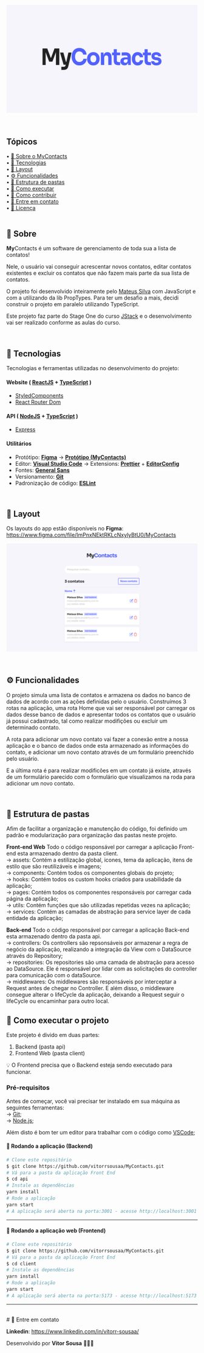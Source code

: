<p align="center">
  <img src="./.github/banner-logo.png" alt="MyContacts" />
</p>

<br />

## Tópicos

<div>
 • <a href="#-sobre-o-MyContacts"> 📱 Sobre o MyContacts</a> </br>
 • <a href="#-tecnologias"> 🚀 Tecnologias</a> </br>
 • <a href="#-layout"> 🎨 Layout</a> </br>
 • <a href="#-funcionalidades">⚙️ Funcionalidades</a> </br>
 • <a href="#-estrutura-de-pastas">📂 Estrutura de pastas</a> </br>
 • <a href="#-como-executar-o-projeto">🚀 Como executar</a> </br>
 • <a href="#-como-contribuir">💭 Como contribuir</a> </br>
 • <a href="#-entre-em-contato">📮 Entre em contato</a> </br>
 • <a href="#user-content--licença">📝 Licença</a></br>
</div>

<br />

## 📱 Sobre

**My**Contacts é um software de gerenciamento de toda sua a lista de contatos!

Nele, o usuário vai conseguir acrescentar novos contatos, editar contatos existentes e excluir os contatos que não fazem mais parte da sua lista de contatos.

O projeto foi desenvolvido inteiramente pelo [Mateus Silva](https://www.linkedin.com/in/mateusilva/) com JavaScript e com a utilizando da lib PropTypes. Para ter um desafio a mais, decidi construir o projeto em paralelo utilizando TypeScript.

Este projeto faz parte do Stage One do curso [JStack](https://jstack.com.br/) e o desenvolvimento vai ser realizado conforme as aulas do curso.

<br />

## 🚀 Tecnologias

Tecnologias e ferramentas utilizadas no desenvolvimento do projeto:

#### **Website** ( [ReactJS](https://reactjs.org/) + [TypeScript](https://www.typescriptlang.org/) )

- [StyledComponents](https://styled-components.com/)
- [React Router Dom](https://reactrouter.com/en/main)

#### **API** ( [NodeJS](https://nodejs.org/en/) + [TypeScript](https://www.typescriptlang.org/) )

- [Express](https://expressjs.com/pt-br/)

#### **Utilitários**

- Protótipo: **[Figma](https://www.figma.com/)** → **[Protótipo (MyContacts)](https://www.figma.com/file/ImPnxNEktRKLcNxylyBtU0/MyContacts)**
- Editor: **[Visual Studio Code](https://code.visualstudio.com/)** → Extensions: **[Prettier](https://prettier.io/)** + **[EditorConfig](https://editorconfig.org/)**
- Fontes: **[General Sans](https://fonts.google.com/specimen/Sora)**
- Versionamento: **[Git](https://git-scm.com)**
- Padronização de código: **[ESLint](https://eslint.org/)**

<br />

## 🎨 Layout

Os layouts do app estão disponíveis no **Figma**: https://www.figma.com/file/ImPnxNEktRKLcNxylyBtU0/MyContacts

<p align="center">
  <img src="./.github/layout.png" alt="WAITERAPP" />
</p>

<br />

## ⚙️ Funcionalidades

O projeto simula uma lista de contatos e armazena os dados no banco de dados de acordo com as ações definidas pelo o usuário. Construímos 3 rotas na aplicação, uma rota Home que vai ser responsável por carregar os dados desse banco de dados e apresentar todos os contatos que o usuário já possui cadastrado, tal como realizar modifições ou excluir um determinado contato.

A rota para adicionar um novo contato vai fazer a conexão entre a nossa aplicação e o banco de dados onde esta armazenado as informações do contato, e adicionar um novo contato através de um formulário preenchido pelo usuário.

E a última rota é para realizar modificões em um contato já existe, através de um formulário parecido com o formulário que visualizamos na roda para adicionar um novo contato.

<br />

## 📂 Estrutura de pastas

Afim de facilitar a organização e manutenção do código, foi definido um padrão e modularização para organização das pastas neste projeto.

**Front-end Web**
Todo o código responsável por carregar a aplicação Front-end esta armazenado dentro da pasta client. <br />
→ assets: Contém a estilização global, icones, tema da aplicação, itens de estilo que são reutilizáveis e imagens;<br />
→ components: Contém todos os componentes globais do projeto;<br />
→ hooks: Contém todos os custom hooks criados para usabilidade da aplicação;<br />
→ pages: Contém todos os componentes responsáveis por carregar cada página da aplicação;<br />
→ utils: Contém funções que são utilizadas repetidas vezes na aplicação;<br />
→ services: Contém as camadas de abstração para service layer de cada entidade da aplicação;<br />

**Back-end**
Todo o código responsável por carregar a aplicação Back-end esta armazenado dentro da pasta api. <br />
→ controllers: Os controllers são repsonsáveis por armazenar a regra de negócio da aplicação, realizando a integração da View com o DataSource através do Repository;<br />
→ repositories: Os repositories são uma camada de abstração para acesso ao DataSource. Ele é responsável por lidar com as solicitações do controller para comunicação com o dataSource.<br />
→ middlewares: Os middlewares são responsáveis por interceptar a Request antes de chegar no Controller. E além disso, o middleware consegue alterar o lifeCycle da aplicação, deixando a Request seguir o lifeCycle ou encaminhar para outro local. <br />

## 🚀 Como executar o projeto

Este projeto é divido em duas partes:

1. Backend (pasta api)
2. Frontend Web (pasta client)

💡 O Frontend precisa que o Backend esteja sendo executado para funcionar.

### Pré-requisitos

Antes de começar, você vai precisar ter instalado em sua máquina as seguintes ferramentas: <br />
→ [Git](https://git-scm.com);<br />
→ [Node.js](https://nodejs.org/en/);<br />

Além disto é bom ter um editor para trabalhar com o código como [VSCode](https://code.visualstudio.com/);

#### 🎲 Rodando a aplicação (Backend)

```bash
# Clone este repositório
$ git clone https://github.com/vitorrsousaa/MyContacts.git
# Vá para a pasta da aplicação Front End
$ cd api
# Instale as dependências
yarn install
# Rode a aplicação
yarn start
# A aplicação será aberta na porta:3001 - acesse http://localhost:3001
```

---

#### 🧭 Rodando a aplicação web (Frontend)

```bash
# Clone este repositório
$ git clone https://github.com/vitorrsousaa/MyContacts.git
# Vá para a pasta da aplicação Front End
$ cd client
# Instale as dependências
yarn install
# Rode a aplicação
yarn start
# A aplicação será aberta na porta:5173 - acesse http://localhost:5173
```

---

<br />
# 📮 Entre em contato

**Linkedin**: https://www.linkedin.com/in/vitorr-sousaa/

Desenvolvido por **Vitor Sousa** 👋🏻🧑
